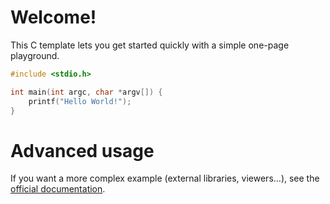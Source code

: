 # Welcome!

This C template lets you get started quickly with a simple one-page playground.

```C runnable
#include <stdio.h>

int main(int argc, char *argv[]) {
	printf("Hello World!");
}

```

# Advanced usage

If you want a more complex example (external libraries, viewers...), see the [official documentation](https://tech.io/playgrounds/408/tech-io-documentation).
